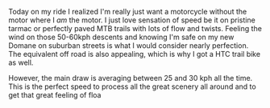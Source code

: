 Today on my ride I realized I'm really just want a motorcycle without the motor where I _am_ the motor. I just love sensation of speed be it on pristine tarmac or perfectly paved MTB trails with lots of flow and twists. Feeling the wind on those 50-60kph descents and knowing I'm safe on my new Domane on suburban streets is what I would consider nearly perfection. The equivalent off road is also appealing, which is why I got a HTC trail bike as well.

However, the main draw is averaging between 25 and 30 kph all the time. This is the perfect speed to process all the great scenery all around and to get that great feeling of floa
